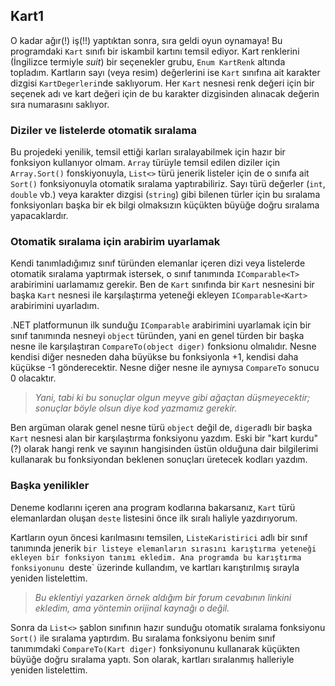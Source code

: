 ﻿## Kart1
O kadar ağır(!) iş(!!) yaptıktan sonra, sıra geldi oyun oynamaya!
Bu programdaki `Kart` sınıfı bir iskambil kartını temsil ediyor.
Kart renklerini (İngilizce termiyle *suit*) bir seçenekler grubu,
`Enum KartRenk` altında topladım. Kartların sayı (veya resim) değerlerini
ise `Kart` sınıfına ait karakter dizgisi `KartDegerleri`nde saklıyorum.
Her `Kart` nesnesi renk değeri için bir seçenek adı ve kart değeri
için de bu karakter dizgisinden alınacak değerin sıra numarasını
saklıyor.

### Diziler ve listelerde otomatik sıralama
Bu projedeki yenilik, temsil ettiği karları sıralayabilmek için
hazır bir fonksiyon kullanıyor olmam.
`Array` türüyle temsil edilen diziler için `Array.Sort()` 
fonskiyonuyla, `List<>` türü jenerik listeler için de o sınıfa
ait `Sort()` fonksiyonuyla otomatik sıralama yaptırabiliriz.
Sayı türü değerler (`int`, `double` vb.) veya karakter dizgisi
(`string`) gibi bilenen türler için bu sıralama fonksiyonları
başka bir ek bilgi olmaksızın küçükten büyüğe doğru sıralama
yapacaklardır.

### Otomatik sıralama için arabirim uyarlamak
Kendi tanımladığımız sınıf türünden  elemanlar içeren dizi veya
listelerde otomatik sıralama yaptırmak istersek, o sınıf tanımında
`IComparable<T>` arabirimini uarlamamız gerekir. Ben de `Kart`
sınıfında bir `Kart` nesnesini bir başka `Kart` nesnesi ile
karşılaştırma yeteneği ekleyen `IComparable<Kart>` arabirimini
uyarladım.

.NET platformunun ilk sunduğu `IComparable` arabirimini
uyarlamak için bir sınıf tanımında nesneyi `object` türünden,
yani en genel türden bir başka nesne ile karşılaştıran 
`CompareTo(object diger)` fonksionu olmalıdır.
Nesne kendisi diğer nesneden daha büyükse bu fonksiyonla +1,
kendisi daha küçükse -1 gönderecektir. Nesne diğer nesne ile
aynıysa `CompareTo` sonucu 0 olacaktır.
> *Yani, tabi ki bu sonuçlar olgun meyve gibi ağaçtan
   düşmeyecektir; sonuçlar böyle olsun diye kod yazmamız gerekir.*

Ben argüman olarak genel nesne türü `object` değil de,
`diger`adlı bir başka `Kart` nesnesi alan bir karşılaştırma
fonksiyonu yazdım. Eski bir "kart kurdu"(?) olarak
hangi renk ve sayının hangisinden üstün olduğuna dair bilgilerimi
kullanarak bu fonksiyondan beklenen sonuçları üretecek kodları yazdım.

### Başka yenilikler
Deneme kodlarını içeren ana program kodlarına bakarsanız,
`Kart` türü elemanlardan oluşan `deste` listesini önce
ilk sıralı haliyle yazdırıyorum.

Kartların oyun öncesi karılmasını temsilen, `ListeKaristirici`
adlı bir sınıf tanımında jenerik `bir listeye elemanların
sırasını karıştırma yeteneği ekleyen bir fonksiyon tanımı ekledim.
Ana programda bu karıştırma fonksiyonunu `deste` üzerinde kullandım,
ve kartları karıştırılmış sırayla yeniden listelettim.
> *Bu eklentiyi yazarken örnek aldığım bir forum cevabının
   linkini ekledim, ama yöntemin orijinal kaynağı o değil.*

Sonra da `List<>` şablon sınıfının hazır sunduğu
otomatik sıralama fonksiyonu `Sort()` ile sıralama yaptırdım.
Bu sıralama fonksiyonu benim sınıf tanımımdaki
`CompareTo(Kart diger)` fonksiyonunu kullanarak
küçükten büyüğe doğru sıralama yaptı.
Son olarak, kartları sıralanmış halleriyle yeniden
listelettim.